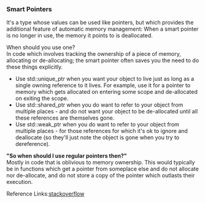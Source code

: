 ### Smart Pointers
It's a type whose values can be used like pointers, but which provides the additional feature of automatic memory management:
When a smart pointer is no longer in use, the memory it points to is deallocated.                    

When should you use one?                                           
In code which involves tracking the ownership of a piece of memory,
allocating or de-allocating; the smart pointer often saves you the need to do these things explicitly.                                            
- Use std::unique_ptr when you want your object to live just as long as a single owning reference to it lives. For example, use it for a pointer to memory which gets allocated on entering some scope and de-allocated on exiting the scope.
- Use std::shared_ptr when you do want to refer to your object from multiple places - 
and do not want your object to be de-allocated until all these references are themselves gone.
- Use std::weak_ptr when you do want to refer to your object from multiple places - 
for those references for which it's ok to ignore and deallocate (so they'll just note the object is gone when you try to dereference).                          

**"So when should I use regular pointers then?"**                                
Mostly in code that is oblivious to memory ownership. This would typically be in functions which get a pointer from someplace else and do not allocate nor de-allocate,
and do not store a copy of the pointer which outlasts their execution.                                   

Reference Links:[stackoverflow](https://stackoverflow.com/questions/106508/what-is-a-smart-pointer-and-when-should-i-use-one) 
